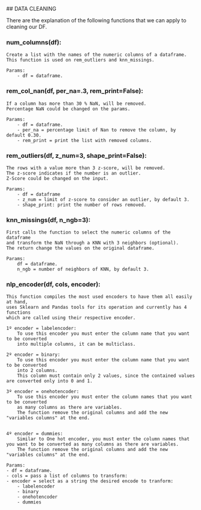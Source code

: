 ## DATA CLEANING

There are the explanation of the following functions that we can apply to cleaning our DF.

### num_columns(df):

	Create a list with the names of the numeric columns of a dataframe.
    This function is used on rem_outliers and knn_missings.

    Params:
        - df = dataframe.


### rem_col_nan(df, per_na=.3, rem_print=False):

    If a column has more than 30 % NaN, will be removed.
    Percentage NaN could be changed on the params.

    Params:
        - df = dataframe.
        - per_na = percentage limit of Nan to remove the column, by default 0.30.
        - rem_print = print the list with removed columns.


### rem_outliers(df, z_num=3, shape_print=False):

	The rows with a value more than 3 z-score, will be removed.
    The z-score indicates if the number is an outlier.
    Z-Score could be changed on the input.

    Params:
        - df = dataframe
        - z_num = limit of z-score to consider an outlier, by default 3.
        - shape_print: print the number of rows removed.


### knn_missings(df, n_ngb=3):

    First calls the function to select the numeric columns of the dataframe
    and transform the NaN through a KNN with 3 neighbors (optional).
    The return change the values on the original dataframe.

    Params:
        df = dataframe.
        n_ngb = number of neighbors of KNN, by default 3.


### nlp_encoder(df, cols, encoder):

	This function compiles the most used encoders to have them all easily at hand,
    uses Sklearn and Pandas tools for its operation and currently has 4 functions
    which are called using their respective encoder.

    1º encoder = labelencoder:
        To use this encoder you must enter the column name that you want to be converted
        into multiple columns, it can be multiclass.

    2º encoder = binary:
        To use this encoder you must enter the column name that you want to be converted
        into 2 columns.
        This column must contain only 2 values, since the contained values are converted only into 0 and 1.

    3º encoder = onehotencoder:
        To use this encoder you must enter the column names that you want to be converted
        as many columns as there are variables.
        The function remove the original columns and add the new "variables columns" at the end.


    4º encoder = dummies:
        Similar to One hot encoder, you must enter the column names that you want to be converted as many columns as there are variables.
        The function remove the original columns and add the new "variables columns" at the end.

    Params:
    - df = dataframe.
    - cols = pass a list of columns to transform:
    - encoder = select as a string the desired encode to tranform:
        - labelencoder
        - binary
        - onehotencoder
        - dummies


